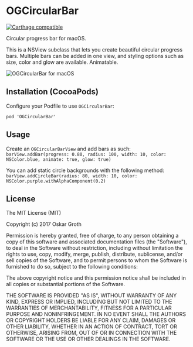 OGCircularBar
==================
[![Carthage compatible](https://img.shields.io/badge/Carthage-compatible-4BC51D.svg?style=flat)](https://github.com/Carthage/Carthage)

Circular progress bar for macOS.

This is a NSView subclass that lets you create beautiful circular progress bars.
Multiple bars can be added in one view, and styling options such as size, color and glow are available. Animatable.

![OGCircularBar for macOS](https://s3.amazonaws.com/cindori/images/circularbar.png "OGCircularBar for macOS")

## Installation (CocoaPods)
Configure your Podfile to use `OGCircularBar`:

```pod 'OGCircularBar'```

## Usage

Create an `OGCircularBarView` and add bars as such:
`barView.addBar(progress: 0.80, radius: 100, width: 10, color: NSColor.blue, animate: true, glow: true)`

You can add static circle backgrounds with the following method:
`barView.addCircleBar(radius: 80, width: 10, color: NSColor.purple.withAlphaComponent(0.2)`

## License
The MIT License (MIT)

Copyright (c) 2017 Oskar Groth

Permission is hereby granted, free of charge, to any person obtaining a copy of
this software and associated documentation files (the "Software"), to deal in
the Software without restriction, including without limitation the rights to
use, copy, modify, merge, publish, distribute, sublicense, and/or sell copies of
the Software, and to permit persons to whom the Software is furnished to do so,
subject to the following conditions:

The above copyright notice and this permission notice shall be included in all
copies or substantial portions of the Software.

THE SOFTWARE IS PROVIDED "AS IS", WITHOUT WARRANTY OF ANY KIND, EXPRESS OR
IMPLIED, INCLUDING BUT NOT LIMITED TO THE WARRANTIES OF MERCHANTABILITY, FITNESS
FOR A PARTICULAR PURPOSE AND NONINFRINGEMENT. IN NO EVENT SHALL THE AUTHORS OR
COPYRIGHT HOLDERS BE LIABLE FOR ANY CLAIM, DAMAGES OR OTHER LIABILITY, WHETHER
IN AN ACTION OF CONTRACT, TORT OR OTHERWISE, ARISING FROM, OUT OF OR IN
CONNECTION WITH THE SOFTWARE OR THE USE OR OTHER DEALINGS IN THE SOFTWARE.

